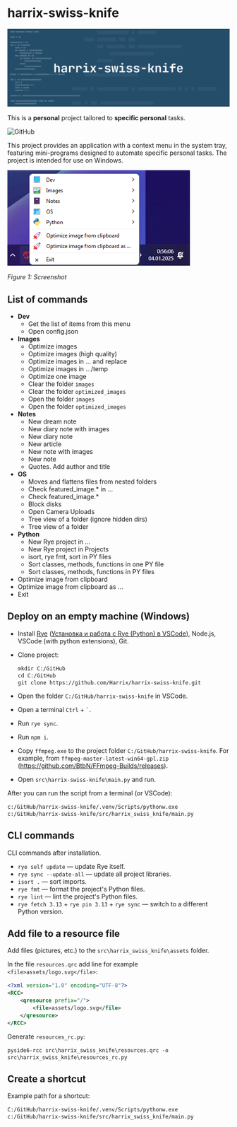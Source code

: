 # harrix-swiss-knife

![harrix-swiss-knife](img/featured-image.svg)

This is a **personal** project tailored to **specific personal** tasks.

![GitHub](https://img.shields.io/github/license/Harrix/harrix-swiss-knife)

This project provides an application with a context menu in the system tray, featuring mini-programs designed to automate specific personal tasks. The project is intended for use on Windows.

![Screenshot](img/screenshoot.png)

_Figure 1: Screenshot_

## List of commands

- **Dev**
  - Get the list of items from this menu
  - Open config.json
- **Images**
  - Optimize images
  - Optimize images (high quality)
  - Optimize images in … and replace
  - Optimize images in …/temp
  - Optimize one image
  - Clear the folder `images`
  - Clear the folder `optimized_images`
  - Open the folder `images`
  - Open the folder `optimized_images`
- **Notes**
  - New dream note
  - New diary note with images
  - New diary note
  - New article
  - New note with images
  - New note
  - Quotes. Add author and title
- **OS**
  - Moves and flattens files from nested folders
  - Check featured_image.* in …
  - Check featured_image.*
  - Block disks
  - Open Camera Uploads
  - Tree view of a folder (ignore hidden dirs)
  - Tree view of a folder
- **Python**
  - New Rye project in …
  - New Rye project in Projects
  - isort, rye fmt, sort in PY files
  - Sort classes, methods, functions in one PY file
  - Sort classes, methods, functions in PY files
- Optimize image from clipboard
- Optimize image from clipboard as …
- Exit

## Deploy on an empty machine (Windows)

- Install [Rye](https://rye.astral.sh) ([Установка и работа с Rye (Python) в VSCode](https://github.com/Harrix/harrix.dev-articles-2024/blob/main/rye-vscode-python/rye-vscode-python.md)), Node.js, VSCode (with python extensions), Git.

- Clone project:

  ```shell
  mkdir C:/GitHub
  cd C:/GitHub
  git clone https://github.com/Harrix/harrix-swiss-knife.git
  ```

- Open the folder `C:/GitHub/harrix-swiss-knife` in VSCode.

- Open a terminal `Ctrl` + `` ` ``.

- Run `rye sync`.

- Run `npm i`.

- Copy `ffmpeg.exe` to the project folder `C:/GitHub/harrix-swiss-knife`. For example, from `ffmpeg-master-latest-win64-gpl.zip` (<https://github.com/BtbN/FFmpeg-Builds/releases>).

- Open `src\harrix-swiss-knife\main.py` and run.

After you can run the script from a terminal (or VSCode):

```shell
c:/GitHub/harrix-swiss-knife/.venv/Scripts/pythonw.exe c:/GitHub/harrix-swiss-knife/src/harrix_swiss_knife/main.py
```

## CLI commands

CLI commands after installation.

- `rye self update` — update Rye itself.
- `rye sync --update-all` — update all project libraries.
- `isort .` — sort imports.
- `rye fmt` — format the project's Python files.
- `rye lint` — lint the project's Python files.
- `rye fetch 3.13` + `rye pin 3.13` + `rye sync` — switch to a different Python version.

## Add file to a resource file

Add files (pictures, etc.) to the `src\harrix_swiss_knife\assets` folder.

In the file `resources.qrc` add line for example `<file>assets/logo.svg</file>`:

```xml
<?xml version="1.0" encoding="UTF-8"?>
<RCC>
    <qresource prefix="/">
        <file>assets/logo.svg</file>
    </qresource>
</RCC>
```

Generate `resources_rc.py`:

```shell
pyside6-rcc src\harrix_swiss_knife\resources.qrc -o src\harrix_swiss_knife\resources_rc.py
```

## Create a shortcut

Example path for a shortcut:

```shell
C:/GitHub/harrix-swiss-knife/.venv/Scripts/pythonw.exe c:/GitHub/harrix-swiss-knife/src/harrix_swiss_knife/main.py
```
